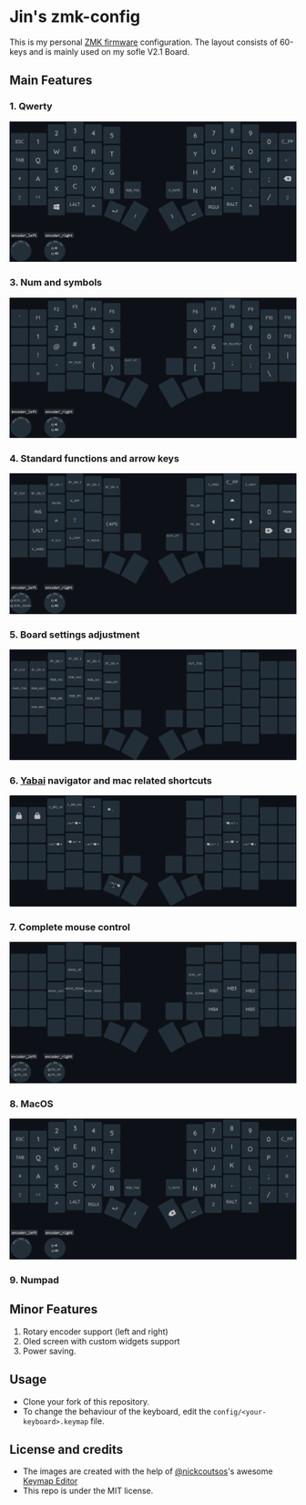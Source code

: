 # Jin's zmk-config

This is my personal [ZMK firmware](https://github.com/zmkfirmware/zmk/)
configuration. The layout consists of 60-keys and is mainly used on my sofle V2.1 Board.

## Main Features

### 1. Qwerty
![](draw/qwerty.png)
### 3. Num and symbols
![](draw/numsym.png)
### 4. Standard functions and arrow keys
![](draw/fxarw.png)
### 5. Board settings adjustment
![](draw/set.png)
### 6. [Yabai](https://github.com/koekeishiya/yabai) navigator and mac related shortcuts
![](draw/yabaimac.png)
### 7. Complete mouse control
![](draw/mouse.png)
### 8. MacOS 
![](draw/mac.png)
### 9. Numpad

## Minor Features
1. Rotary encoder support (left and right)
2. Oled screen with custom widgets support
3. Power saving.

## Usage

* Clone your fork of this repository. 
* To change the behaviour of the keyboard, edit the `config/<your-keyboard>.keymap` file.

## License and credits

* The images are created with the help of [@nickcoutsos](https://github.com/nickcoutsos)'s awesome [Keymap Editor](https://github.com/nickcoutsos/keymap-editor)
* This repo is under the MIT license.
